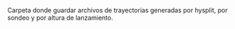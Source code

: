 Carpeta donde guardar archivos de trayectorias generadas por hysplit, por sondeo y por altura de lanzamiento.
